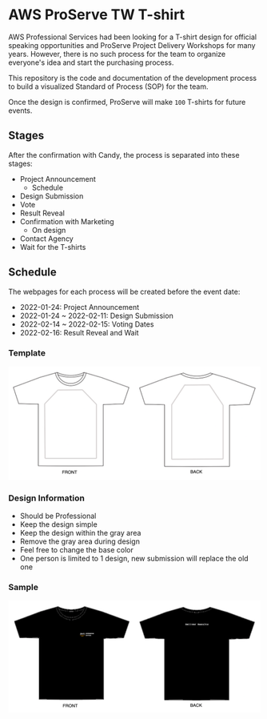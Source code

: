 # AWS ProServe TW T-shirt

AWS Professional Services had been looking for a T-shirt design for official speaking opportunities and ProServe Project Delivery Workshops for many years. However, there is no such process for the team to organize everyone's idea and start the purchasing process.

This repository is the code and documentation of the development process to build a visualized Standard of Process (SOP) for the team.

Once the design is confirmed, ProServe will make `100` T-shirts for future events.


## Stages

After the confirmation with Candy, the process is separated into these stages:
 - Project Announcement
   - Schedule
 - Design Submission
 - Vote
 - Result Reveal
 - Confirmation with Marketing
   - On design
 - Contact Agency
 - Wait for the T-shirts

## Schedule

The webpages for each process will be created before the event date:
 - 2022-01-24: Project Announcement
 - 2022-01-24 ~ 2022-02-11: Design Submission
 - 2022-02-14 ~ 2022-02-15: Voting Dates
 - 2022-02-16: Result Reveal and Wait

### Template

![template](asset/template.png)

### Design Information

 - Should be Professional
 - Keep the design simple
 - Keep the design within the gray area
 - Remove the gray area during design
 - Feel free to change the base color
 - One person is limited to 1 design, new submission will replace the old one

### Sample

![sample](asset/sample.png)
